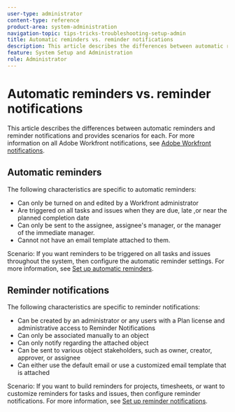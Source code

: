 ```yaml
---
user-type: administrator
content-type: reference
product-area: system-administration
navigation-topic: tips-tricks-troubleshooting-setup-admin
title: Automatic reminders vs. reminder notifications
description: This article describes the differences between automatic reminders and reminder notifications and provides scenarios for each. For more information on all Adobe Workfront notifications, seeAdobe Workfront notifications.
feature: System Setup and Administration
role: Administrator
---
```


# Automatic reminders vs. reminder notifications

This article describes the differences between automatic reminders and reminder notifications and provides scenarios for each. For more information on all Adobe Workfront notifications, see [Adobe Workfront notifications](../../workfront-basics/using-notifications/wf-notifications.md).

## Automatic reminders

The following characteristics are specific to automatic reminders:

* Can only be turned on and edited by a Workfront administrator
* Are triggered on all tasks and issues when they are&nbsp;due, late ,or near the planned completion date
* Can only be sent to the assignee, assignee's manager, or the&nbsp;manager of the immediate manager.
* Cannot not have an email template attached to them.

Scenario:&nbsp;If you want reminders to be triggered on all tasks and issues throughout the system, then configure the automatic reminder settings. For more information, see [Set up automatic reminders](../../administration-and-setup/manage-workfront/emails/setting-up-automatic-reminders.md).

## Reminder notifications

The following characteristics are specific to reminder notifications:

* Can be created by an administrator or any users with a Plan license and administrative access to Reminder Notifications
* Can only be associated manually to an object
* Can only notify regarding the attached object
* Can be sent to various object stakeholders, such as owner, creator, approver, or assignee
* Can either use the default email or use a customized email template that is attached

Scenario: If you want to build reminders for projects, timesheets, or want to customize reminders for tasks and issues, then configure reminder notifications. For more information, see [Set up reminder notifications](../../administration-and-setup/manage-workfront/emails/set-up-reminder-notifications.md).
